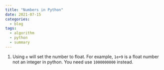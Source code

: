 ```yaml
---
title: "Numbers in Python"
date: 2021-07-15
categories:
  - blog
tags:
  - algorithm
  - python
  - summary
---
```


1. Using `e` will set the number to float. For example, `1e+9` is a float number not an integer in python. You need use `1000000000` instead.